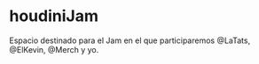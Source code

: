 # houdiniJam
Espacio destinado para el Jam en el que participaremos @LaTats, @ElKevin, @Merch y yo.
